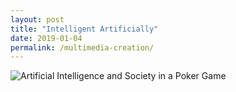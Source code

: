 ```yaml
---
layout: post
title: "Intelligent Artificially"
date: 2019-01-04
permalink: /multimedia-creation/
---
```


![Artificial Intelligence and Society in a Poker Game](https://c1.staticflickr.com/3/2826/34005978326_e5853faa86_b.jpg)

